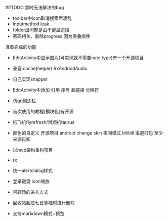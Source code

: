 ##TODO
暂时无法解决的bug
- toolbar中icon取消搜索后凌乱
- inputmethod leak
- folder出问题是由于键盘遮挡
- 密码相关、删除progress 因为层叠顺序

准备完成的功能
- EditActivity中显示图片(可实现就不需要note type)有一个开源项目
- 录音 cache(helper) RxAndroidAudio
- 自己实现snapper
- EditActivity中添加 引用 序号 超链接 分隔符
- 仿qq侧边栏
- 首次使用的教程(模块化)有开源
- 纸飞机flyrefresh/滑翔机taurus
- 颜色的自定义 开源项目 android change skin 夜间模式 bilibili
渠道打包 至少来源已知
- 以mvp架构重构项目
- rx
 
- 统一alertdialog样式
- 登录键盘 icon缩放
- 带转场的进入方式
- 回收站超过七日登陆时进行删除
- 支持markdown模式+预览
